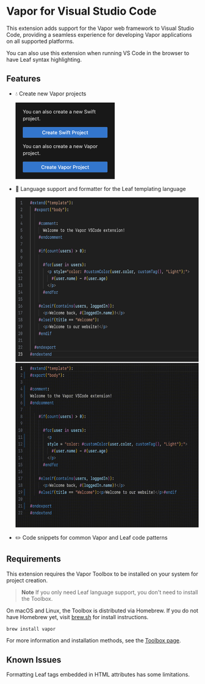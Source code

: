 # Vapor for Visual Studio Code

This extension adds support for the Vapor web framework to Visual Studio Code, providing a seamless experience for developing Vapor applications on all supported platforms.

You can also use this extension when running VS Code in the browser to have Leaf syntax highlighting.

## Features

*   💧 Create new Vapor projects

    <img src="https://raw.githubusercontent.com/vapor-community/vapor-vscode/main/images/createNewProject.png" width="260" height="200">

*   🍃 Language support and formatter for the Leaf templating language

    <img src="https://raw.githubusercontent.com/vapor-community/vapor-vscode/main/images/leafHighlighting.png" width="630" height="430">

    <img src="https://raw.githubusercontent.com/vapor-community/vapor-vscode/main/images/leafFormatting.gif" width="630" height="430">

*   ✏️ Code snippets for common Vapor and Leaf code patterns

## Requirements

This extension requires the Vapor Toolbox to be installed on your system for project creation.

> **Note**
> If you only need Leaf language support, you don't need to install the Toolbox.

On macOS and Linux, the Toolbox is distributed via Homebrew. If you do not have Homebrew yet, visit [brew.sh](https://brew.sh/) for install instructions.

```sh
brew install vapor
```

For more information and installation methods, see the [Toolbox page](https://github.com/vapor/toolbox).

## Known Issues

Formatting Leaf tags embedded in HTML attributes has some limitations.

